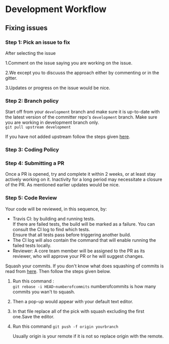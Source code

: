# Development Workflow

## Fixing issues


### Step 1: Pick an issue to fix
 
 After selecting the issue
 
  1.Comment on the issue saying you are working on the issue.

  2.We except you to discuuss the approach either by commenting or in the gitter.
  
  3.Updates or progress on the issue would be nice.

### Step 2: Branch policy<br>

  Start off from your `development` branch and make sure it is up-to-date with the latest version of the committer repo's
 `development` branch. Make sure you are working in development branch only.<br>
 `git pull upstream development`
    
 If you have not added upstream follow the steps given [here](https://help.github.com/articles/configuring-a-remote-for-a-fork/).

### Step 3: Coding Policy

### Step 4: Submitting a PR

 Once a PR is opened, try and complete it within 2 weeks, or at least stay actively working on it.
 Inactivity for a long period may necessitate a closure of the PR. As mentioned earlier updates would be nice.

### Step 5: Code Review
 Your code will be reviewed, in this sequence, by:

 * Travis CI: by building and running tests.<br>
   If there are failed tests, the build will be marked as a failure.
   You can consult the CI log to find which tests.<br>
   Ensure that all tests pass before triggering another build.
 * The CI log will also contain the command that will enable running the failed tests locally.<br>
 * Reviewer: A core team member will be assigned to the PR as its reviewer, who will approve your PR or he will suggest changes.

 Squash your commits. If you don't know what does squashing of commits is read from [here](http://stackoverflow.com/a/35704829/6181189). Then follow the steps given below.

 1. Run this command : <br>
   `git rebase -i HEAD~numberofcommits` numberofcommits is how many commits you wan't to squash.
 
 2. Then a pop-up would appear with your default text editor.
 
 3. In that file replace all of the pick with squash excluding the first one.Save the editor.
 
 4. Run this command `git push -f origin yourbranch`
 
    Usually origin is your remote if it is not so replace origin with the remote.

